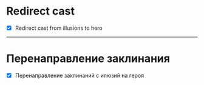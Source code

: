 # Redirect cast
- [x] Redirect cast from illusions to hero
---
# Перенаправление заклинания
- [x] Перенаправление заклинаний с илюзий на героя